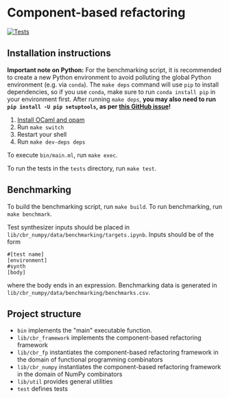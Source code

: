 # Component-based refactoring

[![Tests](https://github.com/justinlubin/component-based-refactoring/actions/workflows/workflow.yml/badge.svg)](https://github.com/justinlubin/component-based-refactoring/actions/workflows/workflow.yml)

## Installation instructions

**Important note on Python:**
For the benchmarking script, it is recommended to create a new Python
environment to avoid polluting the global Python environment (e.g. via `conda`).
The `make deps` command will use `pip` to install dependencies, so if you use
`conda`, make sure to run `conda install pip` in your environment first. After
running `make deps`,
**you may also need to run `pip install -U pip setuptools`, as per
[this GitHub issue](https://github.com/conda/conda/issues/11931)!**

1. [Install OCaml and opam](https://ocaml.org/docs/up-and-running)
2. Run `make switch`
3. Restart your shell
4. Run `make dev-deps deps`

To execute `bin/main.ml`, run `make exec`.

To run the tests in the `tests` directory, run `make test`.

## Benchmarking

To build the benchmarking script, run `make build`. To run benchmarking, run `make benchmark`.

Test synthesizer inputs should be placed in `lib/cbr_numpy/data/benchmarking/targets.ipynb`. Inputs should be of the form

```
#[test name]
[environment]
#synth
[body]
```

where the body ends in an expression. Benchmarking data is generated in `lib/cbr_numpy/data/benchmarking/benchmarks.csv`.

## Project structure

- `bin` implements the "main" executable function.
- `lib/cbr_framework` implements the component-based refactoring framework
- `lib/cbr_fp` instantiates the component-based refactoring framework in the
  domain of functional programming combinators
- `lib/cbr_numpy` instantiates the component-based refactoring framework in the
  domain of NumPy combinators
- `lib/util` provides general utilities
- `test` defines tests
